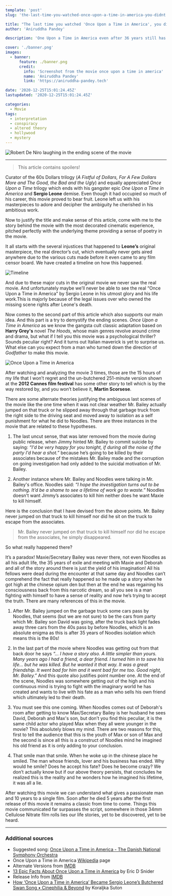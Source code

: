 ```yaml
---
template: 'post'
slug: 'the-last-time-you-watched-once-upon-a-time-in-america-you-didnt'

title: "The last time you watched 'Once Upon a Time in America', you didn't!"
author: 'Aniruddha Pandey'

description: 'One Upon a Time in America even after 36 years still has some mysteries around it yet to be discovered. The movie never shown the way it was planned and a legacy for ages to come.'

cover: './banner.png'
images:
  - banner:
      feature: ./banner.png
      credit:
        info: 'Screenshot from the movie once upon a time in america'
        name: 'Aniruddha Pandey'
        link: 'https://aniruddha-pandey.tech'

date: '2020-12-25T15:01:24.45Z'
lastupdated: '2020-12-25T15:01:24.45Z'

categories:
  - Movie
tags:
  - interpretation
  - conspiracy
  - altered theory
  - hollywood
  - mystery
---
```


![Robert De Niro laughing in the ending scene of the movie](./banner.png)

---

> This article contains spoilers!

Curator of the 60s Dollars trilogy (_A Fistful of Dollars, For A Few Dollars More and The Good, the Bad and the Ugly_) and equally appreciated _Once Upon a Time_ trilogy which ends with his gangster epic _One Upon a Time in America_ and **Sergio Leone** demise. Even though it had occupied so much of his career, this movie proved to bear fruit. Leone left us with his masterpieces to adore and decipher the ambiguity he cherished in his ambitious work.

Now to justify the title and make sense of this article, come with me to the story behind the movie with the most decorated cinematic experience, pitched perfectly with the underlying theme providing a sense of poetry in the movie.

It all starts with the several injustices that happened to **Leone’s** original masterpiece, the real director’s cut, which eventually never gets aired anywhere due to the various cuts made before it even came to any film censor board. We have created a timeline on how this happened.

![Timeline](./timeline.png)

And due to these major cuts in the original movie we never saw the real movie. And unfortunately maybe we’ll never be able to see the real “Once Upon a Time in America” by Sergio Leone in his utmost glory and his life work.This is majorly because of the legal issues over who owned the missing scene rights after Leone's death.

Now comes to the second part of this article which also supports our main idea. And this part is a try to demystify the ending scenes. _Once Upon a Time in America_ as we know the gangsta cult classic adaptation based on **Harry Grey's** novel _The Hoods_, whose main genres revolve around crime and drama, but what if I tell you this movie was a psychological thriller? Sounds peculiar right?
And it turns out Italian maverick is yet to surprise us. What else can you expect from a man who turned down the direction of _Godfather_ to make this movie.

![Once Upon a Time in America](./onceuponatime.jpg)

After watching and analyzing the movie 3 times, those are the 15 hours of my life that I won’t regret and the un-butchered 251-minute version shown at the **2012 Cannes film festival** has some other story to tell which is by the way restored by, and you won’t believe it, **Martin Scorsese**.

There are some alternate theories justifying the ambiguous last scenes of the movie like the one time when it was not clear weather Mr. Bailey actually jumped on that truck or he slipped away through that garbage truck from the right side to the driving seat and moved away to isolation as a self punishment for what he did to Noodles. There are three instances in the movie that are related to these hypotheses.

1. The last uncut sense, that was later removed from the movie during public release, when Jimmy hinted Mr. Bailey to commit suicide by saying: _“I'd be very happy for you tonight, if during all the noise of the party I'd hear a shot.”_ because he’s going to be killed by their associates because of the mistakes Mr. Bailey made and the corruption on going investigation had only added to the suicidal motivation of Mr. Bailey.

2. Another instance where Mr. Bailey and Noodles were talking in Mr. Bailey's office. Noodles said: _“I hope the investigation turns out to be nothing. It’d be a shame to see a lifetime of work go to waste.”_ Noodles doesn't want Jimmy’s associates to kill him neither does he want Maxie to kill himself.

Here is the conclusion that I have devised from the above points. Mr. Bailey never jumped on that truck to kill himself nor did he sit on the truck to escape from the associates.

> Mr. Bailey never jumped on that truck to kill himself nor did he escape from the associates, he simply disappeared.

So what really happened there?

It’s a paradox! Maxie/Secretary Bailey was never there, not even Noodles as all his adult life, the 35 years of exile and meeting with Maxie and Deborah and all of the story around there is just the yield of his imagination! All his fellows were dead during the encounter at that same day and Noodles can’t comprehend the fact that really happened so he made up a story when he got high at the chinese opium den but then at the end he was regaining his consciousness back from this narcotic dream, so all you see is a man fighting with himself to have a sense of reality and now he’s trying to accept the truth. There are many references of this in the movie.

1. After Mr. Bailey jumped on the garbage truck some cars pass by Noodles, that seems (but we are not sure) to be the cars from party which Mr. Bailey son David was going, after the truck back light fades away three cars from the 40s pass by before Noodles, which is an absolute enigma as this is after 35 years of Noodles isolation which means this is the 80s!

2. In the last part of the movie where Noodles was getting out from that back door he says _“… I have a story also. A little simpler than yours. Many years ago I had a friend, a dear friend. I turned him in to save his life… but he was killed. But he wanted it that way. It was a great friendship. It went bad for him and it went bad for me too. Good night, Mr. Bailey.”_ And this quote also justifies point number one. At the end of the scene, Noodles was somewhere getting out of the high and his continuous mind is trying to fight with the imaginary world he has created and wants to live with his fate as a man who sells his own friend which ultimately led to their death.

3. You must see this one coming. When Noodles comes out of Deborah's room after getting to know Max/Secretary Bailey is her husband he sees David, Deborah and Max's son, but don’t you find this peculiar, it is the same child actor who played Max when they all were younger in the movie? This absolutely blows my mind. There are two reasons for this, first to tell the audience that this is the youth of Max or son of Max and the second is since all this is a construct of Noodles mind he imagined his old friend as it is only adding to your conclusion.

4. That smile man that smile. When he woke up in the chinese place he smiled. The man whose friends, lover and his business has ended. Why would he smile? Does he accept his fate? Does he become crazy? We don’t actually know but if our above theory persists, that concludes he realized this is the reality and he wonders how he imagined his lifetime, it was all a lie.

After watching this movie we can understand what gives a passionate man and 10 years to a single film. Soon after he died 5 years after the first release of this movie it remains a classic from time to come. Things this movie communicated far surpasses the script, somewhere in those 34mm Cellulose Nitrate film rolls lies our life stories, yet to be discovered, yet to be heard.

---

### Additional sources

- Suggested song: [Once Upon a Time in America - The Danish National Symphony Orchestra](https://youtu.be/yRDDflQlvgc)
- Once Upon a Time in America [Wikipedia](https://en.wikipedia.org/wiki/Once_Upon_a_Time_in_America) page
- Alternate Versions from [IMDB](https://www.imdb.com/title/tt0087843/alternateversions)
- [13 Epic Facts About Once Upon a Time in America](https://www.mentalfloss.com/article/70066/13-epic-facts-about-once-upon-time-america) by Eric D Snider
- Release Info from [IMDB](https://www.imdb.com/title/tt0087843/releaseinfo)
- [How ‘Once Upon a Time in America’ Became Sergio Leone’s Butchered Swan Song • Cinephilia & Beyond](https://cinephiliabeyond.org/once-upon-a-time-in-america/) by Koraljka Suton
